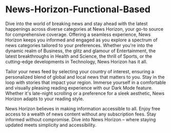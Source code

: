 # News-Horizon-Functional-Based
 
Dive into the world of breaking news and stay ahead with the latest happenings across diverse categories at News Horizon, your go-to source for comprehensive coverage. Offering a seamless experience, News Horizon keeps you informed and engaged as you explore a spectrum of news categories tailored to your preferences. Whether you're into the dynamic realm of Business, the glitz and glamour of Entertainment, the latest breakthroughs in Health and Science, the thrill of Sports, or the cutting-edge developments in Technology, News Horizon has it all.

Tailor your news feed by selecting your country of interest, ensuring a personalized blend of global and local news that matters to you. Stay in the loop with stories that impact your region. Immerse yourself in a comfortable and visually pleasing reading experience with our Dark Mode feature. Whether it's late-night scrolling or a preference for a sleek aesthetic, News Horizon adapts to your reading style.

News Horizon believes in making information accessible to all. Enjoy free access to a wealth of news content without any subscription fees. Stay informed without compromise. Dive into News Horizon – where staying updated meets simplicity and accessibility.
